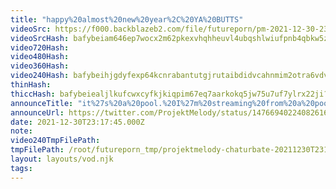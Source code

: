 ```yaml
---
title: "happy%20almost%20new%20year%2C%20YA%20BUTTS"
videoSrc: https://f000.backblazeb2.com/file/futureporn/pm-2021-12-30-23-19.mp4
videoSrcHash: bafybeiam646ep7wocx2m62pkexvhqhheuvl4ubqshlwiufpnb4qbkw5zbu?filename=projektmelody-chaturbate-20211225T223400Z-source.mp4
video720Hash: 
video480Hash: 
video360Hash: 
video240Hash: bafybeihjgdyfexp64kcnrabantutgjrutaibdidvcahnmim2otra6vdvgu?filename=projektmelody-chaturbate-20211230T231745Z-240p.mp4
thinHash: 
thiccHash: bafybeiealjlkufcwxcyfkjkiqpim67eq7aarkokq5jw75u7uf7ylrx22ji?filename=20211230T231745Z-thicc.jpg
announceTitle: "it%27s%20a%20pool.%20I%27m%20streaming%20from%20a%20pool"
announceUrl: https://twitter.com/ProjektMelody/status/1476694022408261640
date: 2021-12-30T23:17:45.000Z
note: 
video240TmpFilePath: 
tmpFilePath: /root/futureporn_tmp/projektmelody-chaturbate-20211230T231745Z.mp4
layout: layouts/vod.njk
tags:
---
```

